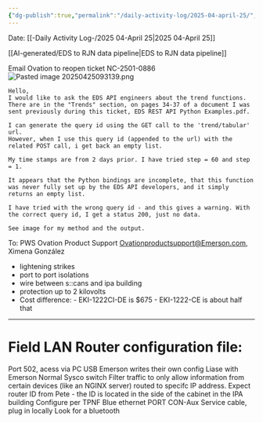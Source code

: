 ```yaml
---
{"dg-publish":true,"permalink":"/daily-activity-log/2025-04-april-25/","noteIcon":"","created":"2025-05-23T14:53:48.936-05:00"}
---
```


Date: [[-Daily Activity Log-/2025 04-April 25\|2025 04-April 25]]

[[AI-generated/EDS to RJN data pipeline\|EDS to RJN data pipeline]]

Email Ovation to reopen ticket NC-2501-0886
![Pasted image 20250425093139.png](/img/user/Pasted%20image%2020250425093139.png)

```
Hello,  
I would like to ask the EDS API engineers about the trend functions. There are in the "Trends" section, on pages 34-37 of a document I was sent previously during this ticket, EDS REST API Python Examples.pdf.  
  
I can generate the query id using the GET call to the 'trend/tabular' url.  
However, when I use this query id (appended to the url) with the related POST call, i get back an empty list.  
  
My time stamps are from 2 days prior. I have tried step = 60 and step = 1.  
  
It appears that the Python bindings are incomplete, that this function was never fully set up by the EDS API developers, and it simply returns an empty list.  
  
I have tried with the wrong query id - and this gives a warning. With the correct query id, I get a status 200, just no data.  
  
See image for my method and the output.
```

To: PWS Ovation Product Support <Ovationproductsupport@Emerson.com>, Ximena González




- lightening strikes
-  port to port isolations
- wire between s::cans and ipa building
- protection up to 2 kilovolts
- Cost difference: 
	  - EKI-1222CI-DE is $675
	  - EKI-1222-CE is about half that 
- ---
# Field LAN Router configuration file:
Port 502, acess via PC USB
Emerson writes their own config
Liase with Emerson
Normal Sysco switch
Filter traffic to only allow information from certain devices (like an NGINX server) routed to specifc IP address.
Expect router ID from Pete - the ID is located in the side of the cabinet in the IPA building
Configure per TPNF
Blue ethernet PORT CON-Aux Service cable, plug in locally
Look for a bluetooth 